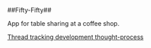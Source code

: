 ##Fifty-Fifty##

App for table sharing at a coffee shop. 

[Thread tracking development thought-process](https://github.com/chasestarr/ideas/issues/5)